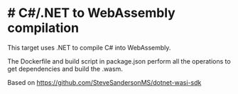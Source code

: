 # # C#/.NET to WebAssembly compilation

This target uses .NET to compile C# into WebAssembly.

The Dockerfile and build script in package.json perform all the operations to get dependencies and build the .wasm.

Based on https://github.com/SteveSandersonMS/dotnet-wasi-sdk
